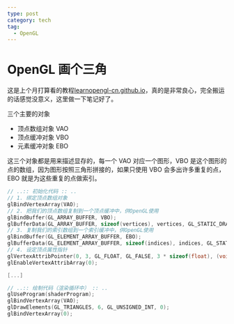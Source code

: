 ```yaml
---
type: post
category: tech
tag:
  - OpenGL
---
```


# OpenGL 画个三角

这是上个月打算看的教程[learnopengl-cn.github.io](https://learnopengl-cn.github.io/)，真的是非常良心，完全搬运的话感觉没意义，这里做一下笔记好了。

三个主要的对象

- 顶点数组对象 VAO
- 顶点缓冲对象 VBO
- 元素缓冲对象 EBO

这三个对象都是用来描述显存的，每一个 VAO 对应一个图形，VBO 是这个图形的点的数组，因为图形按照三角形拼接的，如果只使用 VBO 会多出许多重复的点，EBO 就是为这些重复的点做索引。

```cpp
// ..:: 初始化代码 :: ..
// 1. 绑定顶点数组对象
glBindVertexArray(VAO);
// 2. 把我们的顶点数组复制到一个顶点缓冲中，供OpenGL使用
glBindBuffer(GL_ARRAY_BUFFER, VBO);
glBufferData(GL_ARRAY_BUFFER, sizeof(vertices), vertices, GL_STATIC_DRAW);
// 3. 复制我们的索引数组到一个索引缓冲中，供OpenGL使用
glBindBuffer(GL_ELEMENT_ARRAY_BUFFER, EBO);
glBufferData(GL_ELEMENT_ARRAY_BUFFER, sizeof(indices), indices, GL_STATIC_DRAW);
// 4. 设定顶点属性指针
glVertexAttribPointer(0, 3, GL_FLOAT, GL_FALSE, 3 * sizeof(float), (void*)0);
glEnableVertexAttribArray(0);

[...]

// ..:: 绘制代码（渲染循环中） :: ..
glUseProgram(shaderProgram);
glBindVertexArray(VAO);
glDrawElements(GL_TRIANGLES, 6, GL_UNSIGNED_INT, 0);
glBindVertexArray(0);
```
